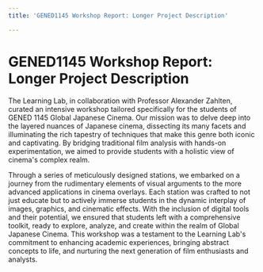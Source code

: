 ```yaml
---
title: 'GENED1145 Workshop Report: Longer Project Description'

---
```


# GENED1145 Workshop Report: Longer Project Description
The Learning Lab, in collaboration with Professor Alexander Zahlten, curated an intensive workshop tailored specifically for the students of GENED 1145 Global Japanese Cinema. Our mission was to delve deep into the layered nuances of Japanese cinema, dissecting its many facets and illuminating the rich tapestry of techniques that make this genre both iconic and captivating. By bridging traditional film analysis with hands-on experimentation, we aimed to provide students with a holistic view of cinema's complex realm.

Through a series of meticulously designed stations, we embarked on a journey from the rudimentary elements of visual arguments to the more advanced applications in cinema overlays. Each station was crafted to not just educate but to actively immerse students in the dynamic interplay of images, graphics, and cinematic effects. With the inclusion of digital tools and their potential, we ensured that students left with a comprehensive toolkit, ready to explore, analyze, and create within the realm of Global Japanese Cinema. This workshop was a testament to the Learning Lab's commitment to enhancing academic experiences, bringing abstract concepts to life, and nurturing the next generation of film enthusiasts and analysts.
